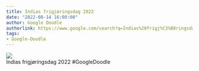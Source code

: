 ```yaml
---
title: Indias frigjøringsdag 2022
date: "2022-08-14 16:00:00"
author: Google Doodle
authorlink: https://www.google.com/search?q=Indias%20frigj%C3%B8ringsdag%202022
tags:
- Google-Doodle
---
```

<img src="https://www.google.com/logos/doodles/2022/india-independence-day-2022-6753651837109480.2-law.gif" referrerpolicy="no-referrer"><br>Indias frigjøringsdag 2022 #GoogleDoodle